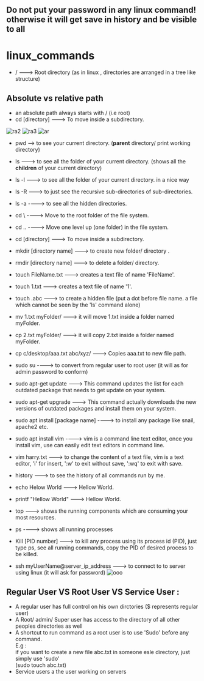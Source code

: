 
## Do not put your password in any linux command! otherwise it will get save in history and be visible to all




# linux_commands
- / ---> Root directory (as in linux , directories are arranged in a tree like structure)

## Absolute vs relative path

- an absolute path always starts with / (i.e root)
- cd [directory] ---> To move inside a subdirectory.

![ra2](https://user-images.githubusercontent.com/33677647/210182492-0e7a9b9d-dc2d-4839-9e24-0e0367979bfd.jpg)
![ra3](https://user-images.githubusercontent.com/33677647/210182493-ac61ba0b-690a-4c8b-abf3-a8844fedd5b5.png)
![ar](https://user-images.githubusercontent.com/33677647/210182583-f286d201-6d45-4a88-9e02-deb6d799a0b6.png)

- pwd --> to see your current directory. (**parent** directory/ print working directory)

- ls ---> to see all the folder of your current directory. (shows all the **children** of your current directory)
- ls -l ---> to see all the folder of your current directory. in a nice way
- ls -R ---> to just see the recursive sub-directories of sub-directories.
- ls -a ----> to see all the hidden directories.

- cd \	----> Move to the root folder of the file system.
- cd .. ----> Move one level up (one folder) in the file system.
- cd [directory] ---> To move inside a subdirectory.

- mkdir [directory name] ---> to create new folder/ directory .
- rmdir [directory name] ---> to delete a folder/ directory.

- touch FileName.txt ---> creates a text file of name 'FileName'.
- touch 1.txt ---> creates a text file of name '1'.
- touch .abc ---> to create a hidden file (put a dot before file name. a file which cannot be seen by the 'ls' command alone)


- mv 1.txt myFolder/ ---> it will move 1.txt inside a folder named myFolder.
- cp 2.txt myFolder/ ---> it will copy 2.txt inside a folder named myFolder.
- cp c/desktop/aaa.txt abc/xyz/ ---> Copies aaa.txt to new file path.

- sudo su ----> to convert from regular user to root user (it will as for admin password to conform)
- sudo apt-get update ---> This command updates the list for each outdated package that needs to get update on your system.
- sudo apt-get upgrade ---> This command actually downloads the new versions of outdated packages and install them on your system.
- sudo apt install [package name] ----> to install any package like snail, apache2 etc.
- sudo apt install vim ----> vim is a command line text editor, once you install vim, use can easily edit text editors in command line.

- vim harry.txt ---> to change the content of a text file, vim is a text editor, 'i' for insert, ':w' to exit without save, ':wq' to exit with save.
- history ---> to see the history of all commands run by me.

- echo Helow World ---> Hellow World.
- printf "Hellow World" ---> Hellow World.

- top ---> shows the running components which are consuming your most resources.
- ps ----> shows all running processes
- Kill [PID number] ---> to kill any process using its process id (PID), just type ps, see all running commands, copy the PID of desired process to be killed.

- ssh myUserName@server_ip_address ---> to connect to to server using linux (it will ask for password)
![ooo](https://user-images.githubusercontent.com/33677647/210198386-149bbf98-f5f2-4697-9362-56273878c7af.png)


## Regular User VS Root User VS Service User :

- A regular user has full control on his own dirctories ($ represents regular user)
- A Root/ admin/ Super user has access to the directory of all other peoples directories as well
- A shortcut to run command as a root user is to use 'Sudo' before any command.<br/>
E.g :<br/>
if you want to create a new file abc.txt in someone esle directory, just simply use 'sudo' <br/>
(sudo touch abc.txt)<br/>
- Service users a the user working on servers<br/>




